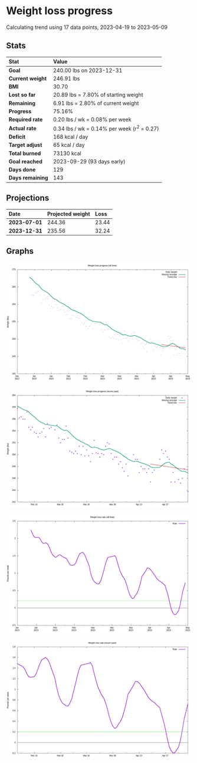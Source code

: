# Weight loss progress

Calculating trend using 17 data points, 2023-04-19 to 2023-05-09

## Stats

Stat|Value
:-|:-
**Goal**|240.00 lbs on 2023-12-31
**Current weight**|246.91 lbs
**BMI**|30.70
**Lost so far**|20.89 lbs =  7.80% of starting weight
**Remaining**|6.91 lbs =  2.80% of current  weight
**Progress**|75.16%
**Required rate**|0.20 lbs / wk = 0.08% per week
**Actual rate**|0.34 lbs / wk = 0.14% per week  (r<sup>2</sup> = 0.27)
**Deficit**|168 kcal / day
**Target adjust**|65 kcal / day
**Total burned**|73130 kcal
**Goal reached**|2023-09-29 (93 days early)
**Days done**|129
**Days remaining**|143

## Projections

Date|Projected weight|Loss
:-|:-|:-
**2023-07-01**|244.36|23.44
**2023-12-31**|235.56|32.24

## Graphs

![](weight-graph-alltime.png)

![](weight-graph-recent.png)

![](rate-graph-alltime.png)

![](rate-graph-recent.png)
